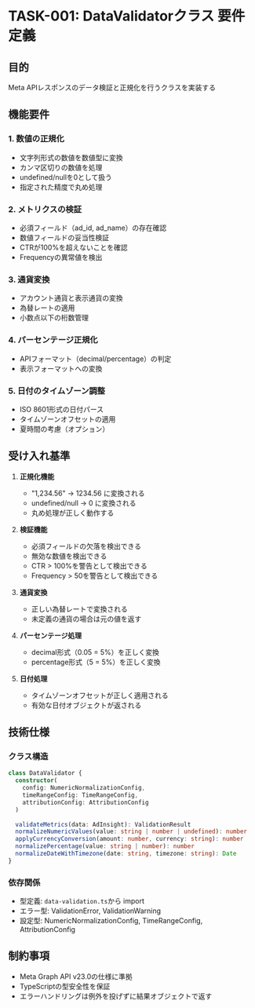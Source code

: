 # TASK-001: DataValidatorクラス 要件定義

## 目的
Meta APIレスポンスのデータ検証と正規化を行うクラスを実装する

## 機能要件

### 1. 数値の正規化
- 文字列形式の数値を数値型に変換
- カンマ区切りの数値を処理
- undefined/nullを0として扱う
- 指定された精度で丸め処理

### 2. メトリクスの検証
- 必須フィールド（ad_id, ad_name）の存在確認
- 数値フィールドの妥当性検証
- CTRが100%を超えないことを確認
- Frequencyの異常値を検出

### 3. 通貨変換
- アカウント通貨と表示通貨の変換
- 為替レートの適用
- 小数点以下の桁数管理

### 4. パーセンテージ正規化
- APIフォーマット（decimal/percentage）の判定
- 表示フォーマットへの変換

### 5. 日付のタイムゾーン調整
- ISO 8601形式の日付パース
- タイムゾーンオフセットの適用
- 夏時間の考慮（オプション）

## 受け入れ基準

1. **正規化機能**
   - "1,234.56" → 1234.56 に変換される
   - undefined/null → 0 に変換される
   - 丸め処理が正しく動作する

2. **検証機能**
   - 必須フィールドの欠落を検出できる
   - 無効な数値を検出できる
   - CTR > 100%を警告として検出できる
   - Frequency > 50を警告として検出できる

3. **通貨変換**
   - 正しい為替レートで変換される
   - 未定義の通貨の場合は元の値を返す

4. **パーセンテージ処理**
   - decimal形式（0.05 = 5%）を正しく変換
   - percentage形式（5 = 5%）を正しく変換

5. **日付処理**
   - タイムゾーンオフセットが正しく適用される
   - 有効な日付オブジェクトが返される

## 技術仕様

### クラス構造
```typescript
class DataValidator {
  constructor(
    config: NumericNormalizationConfig,
    timeRangeConfig: TimeRangeConfig,
    attributionConfig: AttributionConfig
  )
  
  validateMetrics(data: AdInsight): ValidationResult
  normalizeNumericValues(value: string | number | undefined): number
  applyCurrencyConversion(amount: number, currency: string): number
  normalizePercentage(value: string | number): number
  normalizeDateWithTimezone(date: string, timezone: string): Date
}
```

### 依存関係
- 型定義: `data-validation.ts`から import
- エラー型: ValidationError, ValidationWarning
- 設定型: NumericNormalizationConfig, TimeRangeConfig, AttributionConfig

## 制約事項
- Meta Graph API v23.0の仕様に準拠
- TypeScriptの型安全性を保証
- エラーハンドリングは例外を投げずに結果オブジェクトで返す